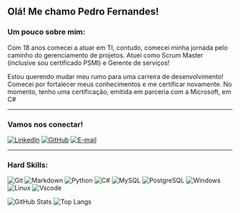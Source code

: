 ## Olá! Me chamo Pedro Fernandes!

### Um pouco sobre mim:
Com 18 anos comecei a atuar em TI, contudo, comecei minha jornada pelo caminho do gerenciamento de projetos. Atuei como Scrum Master (inclusive sou certificado PSMI) e Gerente de serviços!
<p>Estou querendo mudar meu rumo para uma carreira de desenvolvimento! Comecei por fortalecer meus conhecimentos e me certificar novamente. No momento, tenho uma certificação, emitida em parceria com a Microsoft, em C#</p>

---

### Vamos nos conectar!
[![LinkedIn](https://img.shields.io/badge/LinkedIn-0077B5?style=for-the-badge&logo=linkedin&logoColor=white)](https://www.linkedin.com/in/pedro-fernandes-psm-1009551a2/)
[![GitHub](https://img.shields.io/badge/GitHub-100000?style=for-the-badge&logo=github&logoColor=white)](https://github.com/PedroCordeiroF)
[![E-mail](https://img.shields.io/badge/-Email-000?style=for-the-badge&logo=microsoft-outlook&logoColor=007BFF)](mailto:pedro@3now.com.br)

---

### Hard Skills:
![Git](https://img.shields.io/badge/GIT-E44C30?style=for-the-badge&logo=git&logoColor=white)
![Markdown](https://img.shields.io/badge/Markdown-000?style=for-the-badge&logo=markdown)
![Python](https://img.shields.io/badge/python-3670A0?style=for-the-badge&logo=python&logoColor=ffdd54)
![C#](https://img.shields.io/badge/C%23-239120?style=for-the-badge&logo=c-sharp&logoColor=white)
![MySQL](https://img.shields.io/badge/MySQL-00000F?style=for-the-badge&logo=mysql&logoColor=white)
![PostgreSQL](https://img.shields.io/badge/PostgreSQL-000?style=for-the-badge&logo=postgresql)
![Windows](https://img.shields.io/badge/Windows-000?style=for-the-badge&logo=windows&logoColor=2CA5E0)
![Linux](https://img.shields.io/badge/Linux-000?style=for-the-badge&logo=linux&logoColor=FCC624)
![Vscode](https://img.shields.io/badge/Vscode-007ACC?style=for-the-badge&logo=visual-studio-code&logoColor=white)


![GitHub Stats](https://github-readme-stats.vercel.app/api?username=PedroCordeiroF&theme=transparent&bg_color=000&border_color=30A3DC&show_icons=true&icon_color=30A3DC&title_color=E94D5F&text_color=FFF)
![Top Langs](https://github-readme-stats-git-masterrstaa-rickstaa.vercel.app/api/top-langs/?username=PedroCordeiroF&layout=compact&bg_color=000&border_color=30A3DC&title_color=E94D5F&text_color=FFF)

